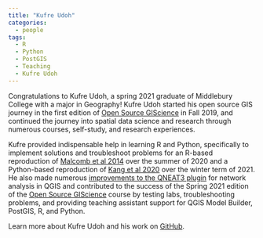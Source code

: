 ```yaml
---
title: "Kufre Udoh"
categories:
  - people
tags:
  - R
  - Python
  - PostGIS
  - Teaching
  - Kufre Udoh
---
```


Congratulations to Kufre Udoh, a spring 2021 graduate of Middlebury College with a major in Geography! Kufre Udoh started his open source GIS journey in the first edition of [Open Source GIScience](https://gis4dev.github.io/) in Fall 2019, and continued the journey into spatial data science and research through numerous courses, self-study, and research experiences.

Kufre provided indispensable help in learning R and Python, specifically to implement solutions and troubleshoot problems for an R-based reproduction of [Malcomb et al 2014](https://github.com/HEGSRR/RPr-Malcomb-2014) over the summer of 2020 and a Python-based reproduction of [Kang et al 2020](https://github.com/HEGSRR/RPr-Kang-2020) over the winter term of 2021. He also made numerous [improvements to the QNEAT3 plugin](https://github.com/GIS4DEV/QNEAT3/tree/additions) for network analysis in QGIS and contributed to the success of the Spring 2021 edition of the [Open Source GIScience](https://gis4dev.github.io/) course by testing labs, troubleshooting problems, and providing teaching assistant support for QGIS Model Builder, PostGIS, R, and Python.

Learn more about Kufre Udoh and his work on [GitHub](https://kufreu.github.io/).
